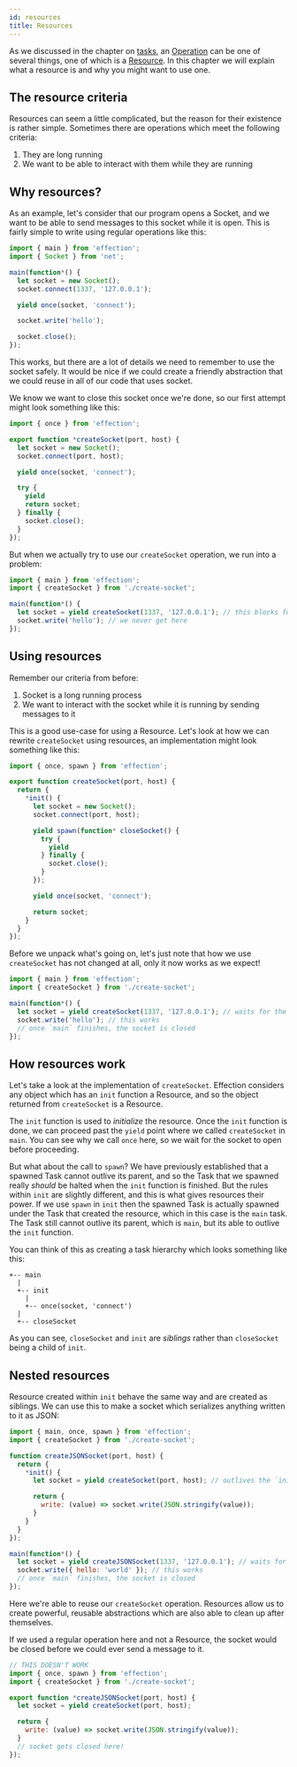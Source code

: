 ```yaml
---
id: resources
title: Resources
---
```


As we discussed in the chapter on [tasks][], an [Operation][] can be one of
several things, one of which is a [Resource][]. In this chapter we will explain
what a resource is and why you might want to use one.

## The resource criteria

Resources can seem a little complicated, but the reason for their existence is
rather simple. Sometimes there are operations which meet the following criteria:

1. They are long running
1. We want to be able to interact with them while they are running

## Why resources?

As an example, let's consider that our program opens a Socket, and we want to be
able to send messages to this socket while it is open. This is fairly simple
to write using regular operations like this:

``` javascript
import { main } from 'effection';
import { Socket } from 'net';

main(function*() {
  let socket = new Socket();
  socket.connect(1337, '127.0.0.1');

  yield once(socket, 'connect');

  socket.write('hello');

  socket.close();
});
```

This works, but there are a lot of details we need to remember to use the socket
safely. It would be nice if we could create a friendly abstraction that we could
reuse in all of our code that uses socket.

We know we want to close this socket once we're done, so our first attempt might
look something like this:

``` javascript
import { once } from 'effection';

export function *createSocket(port, host) {
  let socket = new Socket();
  socket.connect(port, host);

  yield once(socket, 'connect');

  try {
    yield
    return socket;
  } finally {
    socket.close();
  }
});
```

But when we actually try to use our `createSocket` operation, we run into a problem:

``` javascript
import { main } from 'effection';
import { createSocket } from './create-socket';

main(function*() {
  let socket = yield createSocket(1337, '127.0.0.1'); // this blocks forever
  socket.write('hello'); // we never get here
});
```

## Using resources

Remember our criteria from before:

1. Socket is a long running process
1. We want to interact with the socket while it is running by sending messages to it

This is a good use-case for using a Resource. Let's look at how we can rewrite
`createSocket` using resources, an implementation might look something like
this:

``` javascript
import { once, spawn } from 'effection';

export function createSocket(port, host) {
  return {
    *init() {
      let socket = new Socket();
      socket.connect(port, host);

      yield spawn(function* closeSocket() {
        try {
          yield
        } finally {
          socket.close();
        }
      });

      yield once(socket, 'connect');

      return socket;
    }
  }
});
```

Before we unpack what's going on, let's just note that how we use `createSocket` has
not changed at all, only it now works as we expect!

``` javascript
import { main } from 'effection';
import { createSocket } from './create-socket';

main(function*() {
  let socket = yield createSocket(1337, '127.0.0.1'); // waits for the socket to connect
  socket.write('hello'); // this works
  // once `main` finishes, the socket is closed
});
```

## How resources work

Let's take a look at the implementation of `createSocket`. Effection considers
any object which has an `init` function a Resource, and so the object returned
from `createSocket` is a Resource.

The `init` function is used to *initialize* the resource. Once the `init`
function is done, we can proceed past the `yield` point where we called
`createSocket` in `main`. You can see why we call `once` here, so we wait for
the socket to open before proceeding.

But what about the call to `spawn`? We have previously established that a
spawned Task cannot outlive its parent, and so the Task that we spawned really
*should* be halted when the `init` function is finished. But the rules within
`init` are slightly different, and this is what gives resources their power. If
we use `spawn` in `init` then the spawned Task is actually spawned under the
Task that created the resource, which in this case is the `main` task. The Task
still cannot outlive its parent, which is `main`, but its able to outlive the
`init` function.

You can think of this as creating a task hierarchy which looks something like this:

```
+-- main
  |
  +-- init
    |
    +-- once(socket, 'connect')
  |
  +-- closeSocket
```

As you can see, `closeSocket` and `init` are *siblings* rather than `closeSocket`
being a child of `init`.

## Nested resources

Resource created within `init` behave the same way and are created as siblings.
We can use this to make a socket which serializes anything written to it as
JSON:

``` javascript
import { main, once, spawn } from 'effection';
import { createSocket } from './create-socket';

function createJSONSocket(port, host) {
  return {
    *init() {
      let socket = yield createSocket(port, host); // outlives the `init` function

      return {
        write: (value) => socket.write(JSON.stringify(value));
      }
    }
  }
});

main(function*() {
  let socket = yield createJSONSocket(1337, '127.0.0.1'); // waits for the socket to connect
  socket.write({ hello: 'world' }); // this works
  // once `main` finishes, the socket is closed
});
```

Here we're able to reuse our `createSocket` operation. Resources allow us
to create powerful, reusable abstractions which are also able to clean up
after themselves.

If we used a regular operation here and not a Resource, the socket would be
closed before we could ever send a message to it.

``` javascript
// THIS DOESN'T WORK
import { once, spawn } from 'effection';
import { createSocket } from './create-socket';

export function *createJSONSocket(port, host) {
  let socket = yield createSocket(port, host);

  return {
    write: (value) => socket.write(JSON.stringify(value));
  }
  // socket gets closed here!
});
```

[tasks]: /docs/guides/tasks
[operation]: /api/operation
[resource]: /api/resource
